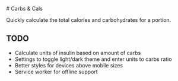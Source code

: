 # Carbs & Cals

Quickly calculate the total calories and carbohydrates for a portion.

## TODO
- Calculate units of insulin based on amount of carbs
- Settings to toggle light/dark theme and enter units to carbs ratio
- Better styles for devices above mobile sizes
- Service worker for offline support